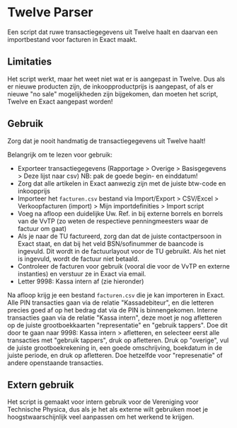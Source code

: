 # Twelve Parser

Een script dat ruwe transactiegegevens uit Twelve haalt en daarvan een
importbestand voor facturen in Exact maakt.

## Limitaties

Het script werkt, maar het weet niet wat er is aangepast in Twelve. Dus als er
nieuwe producten zijn, de inkoopproductprijs is aangepast, of als er nieuwe "no
sale" mogelijkheden zijn bijgekomen, dan moeten het script, Twelve en Exact
aangepast worden!

## Gebruik

Zorg dat je nooit handmatig de transactiegegevens uit Twelve haalt!

Belangrijk om te lezen voor gebruik:

- Exporteer transactiegegevens (Rapportage > Overige > Basisgegevens > Deze
  lijst naar csv) NB: pak de goede begin- en einddatum!
- Zorg dat alle artikelen in Exact aanwezig zijn met de juiste btw-code en
  inkoopprijs
- Importeer het `facturen.csv` bestand via Import/Export > CSV/Excel >
  Verkoopfacturen (import) > Mijn importdefinities > Import script
- Voeg na afloop een duidelijke Uw. Ref. in bij externe borrels en borrels van
  de VvTP (zo weten de respectieve penningmeesters waar de factuur om gaat)
- Als je naar de TU factureerd, zorg dan dat de juiste contactpersoon in Exact
  staat, en dat bij het veld BSN/sofinummer de baancode is ingevuld. Dit wordt
  in de factuurlayout voor de TU gebruikt. Als het niet is ingevuld, wordt de
  factuur niet betaald.
- Controleer de facturen voor gebruik (vooral die voor de VvTP en externe
  instanties) en verstuur ze in Exact via email.
- Letter 9998: Kassa intern af (zie hieronder)

Na afloop krijg je een bestand `facturen.csv` die je kan importeren in Exact.
Alle PIN transacties gaan via de relatie "Kassadebiteur", en die letteren
precies goed af op het bedrag dat via de PIN is binnengekomen. Interne
transacties gaan via de relatie "Kassa intern", deze moet je nog afletteren op
de juiste grootboekkaarten "representatie" en "gebruik tappers". Doe dit door
te gaan naar 9998: Kassa intern > afletteren, en selecteer eerst alle
transacties met "gebruik tappers", druk op afletteren. Druk op "overige", vul
de juiste grootboekrekening in, een goede omschrijving, boekdatum in de juiste
periode, en druk op afletteren. Doe hetzelfde voor "represenatie" of andere
openstaande transacties.

## Extern gebruik

Het script is gemaakt voor intern gebruik voor de Vereniging voor Technische
Physica, dus als je het als externe wilt gebruiken moet je hoogstwaarschijnlijk
veel aanpassen om het werkend te krijgen.
